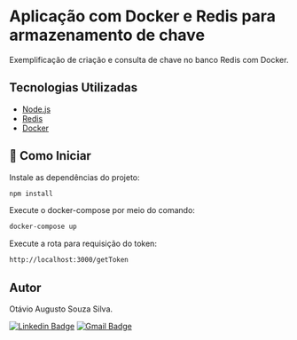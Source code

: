 # Aplicação com Docker e Redis para armazenamento de chave
Exemplificação de criação e consulta de chave no banco Redis com Docker.


## Tecnologias Utilizadas
- [Node.js](https://nodejs.org/en/)
- [Redis](https://redis.io/)
- [Docker](https://www.docker.com/)

## 🚀 Como Iniciar

Instale as dependências do projeto:
~~~bash
npm install
~~~

Execute o docker-compose por meio do comando:

~~~bash
docker-compose up
~~~

Execute a rota para requisição do token:

~~~bash
http://localhost:3000/getToken
~~~

## Autor
Otávio Augusto Souza Silva.


[![Linkedin Badge](https://img.shields.io/badge/-LinkedIn-blue?style=flat-square&logo=Linkedin&logoColor=white&link=https://www.linkedin.com/in/otaviosilva22/)](https://www.linkedin.com/in/otaviosilva22/)
[![Gmail Badge](https://img.shields.io/badge/-Gmail-c14438?style=flat-square&logo=Gmail&logoColor=white&link=mailto:otavio.ssilva22@gmail.com)](mailto:otavio.ssilva22@gmail.com)